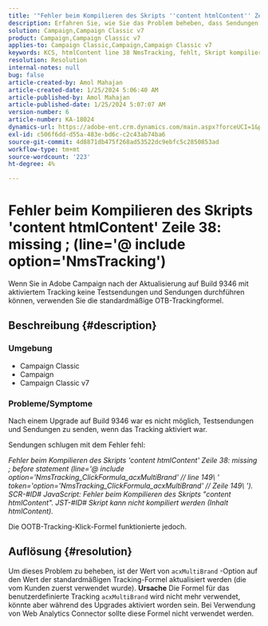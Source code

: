 ```yaml
---
title: '"Fehler beim Kompilieren des Skripts ''content htmlContent'' Zeile 38: missing ; (line=''@ include option=''NmsTracking''")'
description: Erfahren Sie, wie Sie das Problem beheben, dass Sendungen in Adobe Campaign mit dem Fehler "Kompilieren nicht möglich"fehlschlagen. Verwenden Sie die standardmäßige Trackingformel.
solution: Campaign,Campaign Classic v7
product: Campaign,Campaign Classic v7
applies-to: Campaign Classic,Campaign,Campaign Classic v7
keywords: KCS, htmlContent line 38 NmsTracking, fehlt, Skript kompilieren, Kampagne, Campaign Classic
resolution: Resolution
internal-notes: null
bug: false
article-created-by: Amol Mahajan
article-created-date: 1/25/2024 5:06:40 AM
article-published-by: Amol Mahajan
article-published-date: 1/25/2024 5:07:07 AM
version-number: 6
article-number: KA-18024
dynamics-url: https://adobe-ent.crm.dynamics.com/main.aspx?forceUCI=1&pagetype=entityrecord&etn=knowledgearticle&id=5ae0f184-3fbb-ee11-a569-6045bd006704
exl-id: c506f6dd-d55a-483e-bd6c-c2c43ab74ba6
source-git-commit: 4d8871db475f268ad53522dc9ebfc5c2850853ad
workflow-type: tm+mt
source-wordcount: '223'
ht-degree: 4%

---
```


# Fehler beim Kompilieren des Skripts &#39;content htmlContent&#39; Zeile 38: missing ; (line=&#39;@ include option=&#39;NmsTracking&#39;)


Wenn Sie in Adobe Campaign nach der Aktualisierung auf Build 9346 mit aktiviertem Tracking keine Testsendungen und Sendungen durchführen können, verwenden Sie die standardmäßige OTB-Trackingformel.

## Beschreibung {#description}


### <b>Umgebung</b>

- Campaign Classic
- Campaign
- Campaign Classic v7




### <b>Probleme/Symptome</b>

Nach einem Upgrade auf Build 9346 war es nicht möglich, Testsendungen und Sendungen zu senden, wenn das Tracking aktiviert war.

Sendungen schlugen mit dem Fehler fehl:

*Fehler beim Kompilieren des Skripts &#39;content htmlContent&#39; Zeile 38: missing ; before statement (line=&#39;@ include option=&#39;NmsTracking_ClickFormula_acxMultiBrand&#39; // line 149\ &#39; token=&#39;option=&#39;NmsTracking_ClickFormula_acxMultiBrand&#39; // Zeile 149\ &#39;). SCR-#ID# JavaScript: Fehler beim Kompilieren des Skripts &quot;content htmlContent&quot;. JST-#ID# Skript kann nicht kompiliert werden (Inhalt htmlContent).*

Die OOTB-Tracking-Klick-Formel funktionierte jedoch.


## Auflösung {#resolution}


Um dieses Problem zu beheben, ist der Wert von `acxMultiBrand` -Option auf den Wert der standardmäßigen Tracking-Formel aktualisiert werden (die vom Kunden zuerst verwendet wurde).
<b>Ursache</b>
Die Formel für das benutzerdefinierte Tracking `acxMultiBrand` wird nicht mehr verwendet, könnte aber während des Upgrades aktiviert worden sein. Bei Verwendung von Web Analytics Connector sollte diese Formel nicht verwendet werden.
